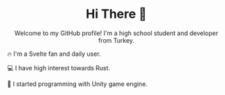 <h1 align="center">Hi There 👋</h1>

<p align="center">Welcome to my GitHub profile! I'm a high school student and developer from Turkey.</p>

 🔥 I'm a Svelte fan and daily user.
 
 💻 I have high interest towards Rust.
 
 📖 I started programming with Unity game engine.
